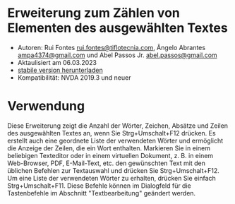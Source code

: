 # Erweiterung zum Zählen von Elementen des ausgewählten Textes #

* Autoren: Rui Fontes <rui.fontes@tiflotecnia.com>, Ângelo Abrantes <ampa4374@gmail.com> und Abel Passos Jr. <abel.passos@gmail.com>
* Aktaulisiert am 06.03.2023
* [stabile version herunterladen][1]
* Kompatibilität: NVDA 2019.3 und neuer

# Verwendung #
Diese Erweiterung zeigt die Anzahl der Wörter, Zeichen, Absätze und Zeilen des ausgewählten Textes an, wenn Sie Strg+Umschalt+F12 drücken. Es erstellt auch eine geordnete Liste der verwendeten Wörter und ermöglicht die Anzeige der Zeilen, die ein Wort enthalten.
Markieren Sie in einem beliebigen Texteditor oder in einem virtuellen Dokument, z. B. in einem Web-Browser, PDF, E-Mail-Text, etc. den gewünschten Text mit den üblichen Befehlen zur Textauswahl und drücken Sie Strg+Umschalt+F12.
Um eine Liste der verwendeten Wörter zu erhalten, drücken Sie einfach Strg+Umschalt+F11.
Diese Befehle können im Dialogfeld für die Tastenbefehle im Abschnitt \"Textbearbeitung\" geändert werden.

[1]: https://github.com/ruifontes/wordCount/releases/download/2023.03/wordCount-2023.03.nvda-addon
